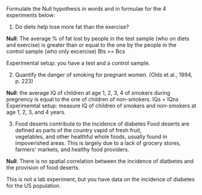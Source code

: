 Formulate the Null hypothesis in words and in formulae for the 4 experiments below:

1. Do diets help lose more fat than the exercise?

<b>Null</b>: The average % of fat lost by people in the test sample (who on diets and exercise) is greater than or equal to the one by the people in the \
control sample (who only excercise)
Bts >= Bcs

Experimental setup: you have a test and a control sample.

2. Quantify the danger of smoking for pregnant women. (Olds et al., 1994, p. 223)

<b>Null</b>: the average IQ of children at age 1, 2, 3, 4 of smokers during pregnency is equal to the one of children of non-smokers.
IQs = IQns
Experimemtal setup: measure IQ of children of smokers and non-smokers at age 1, 2, 3, and 4 years.


3. Food deserts contribute to the incidence of diabetes Food deserts are defined as parts of the country vapid of fresh fruit,\
vegetables, and other healthful whole foods, usually found in impoverished areas. This is largely due to a lack of grocery stores, farmers' markets, and healthy food providers.

<b>Null</b>: There is no spatial correlation between the incidence of diatbetes and the provision of food deserts.

This is not a lab experiment, but you have data on the incidence of diabetes for the US population.
